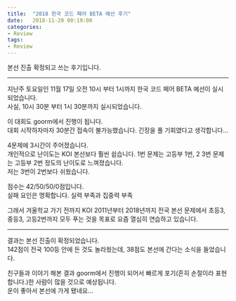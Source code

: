 ```yaml
---
title:  "2018 한국 코드 페어 BETA 예선 후기"
date:   2018-11-20 00:19:00
categories:
- Review
tags:
- Review
---
```


본선 진출 확정되고 쓰는 후기입니다.

<hr>

지난주 토요일인 11월 17일 오전 10시 부터 1시까지 한국 코드 페어 BETA 예선이 실시되었습니다.<br>
사실, 10시 30분 부터 1시 30분까지 실시되었습니다.

이 대회도 goorm에서 진행이 됩니다.<br>
대회 시작하자마자 30분간 접속이 불가능했습니다. 긴장을 풀 기회였다고 생각합니다...<br>

4문제에 3시간이 주어졌습니다.<br>
개인적으로 난이도는 KOI 본선보다 훨씬 쉽습니다. 1번 문제는 고등부 1번, 2 3번 문제는 고등부 2번 정도의 난이도로 느껴졌습니다.<br>
저는 3번이 2번보다 쉬웠습니다.

점수는 42/50/50/0점입니다.<br>
실패 요인은 명확합니다. 실력 부족과 집중력 부족

그래서 겨울학교 가기 전까지 KOI 2011년부터 2018년까지 전국 본선 문제에서 초등3, 중등3, 고등2번까지 모두 푸는 것을 목표로 요즘 열심히 연습하고 있습니다.

<hr>

결과는 본선 진출이 확정되었습니다.<br>
142점이 전국 100등 안에 든 것도 놀라웠는데, 38점도 본선에 간다는 소식을 들었습니다.<br>

친구들과 이야기 해본 결과 goorm에서 진행이 되어서 빠르게 포기(흔히 손절이라 표현합니다.)한 사람이 많을 것으로 예상됩니다.<br>
운이 좋아서 본선에 가게 됐네요...
